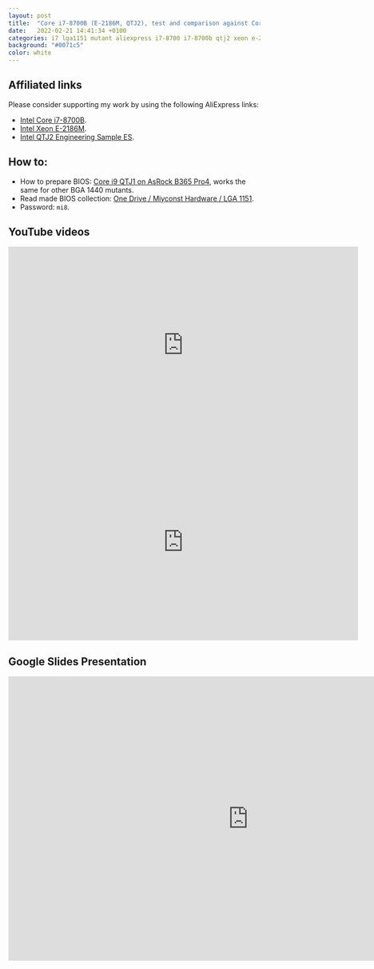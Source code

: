 ```yaml
---
layout: post
title:  "Core i7-8700B (E-2186M, QTJ2), test and comparison against Core i5-10400 & Xeon E5-2690 V3."
date:   2022-02-21 14:41:34 +0100
categories: i7 lga1151 mutant aliexpress i7-8700 i7-8700b qtj2 xeon e-2186M bga1440
background: "#0071c5"
color: white
---
```


## Affiliated links

Please consider supporting my work by using the following AliExpress links:

- [Intel Core i7-8700B](https://s.click.aliexpress.com/e/_ABdPiB).
- [Intel Xeon E-2186M](https://s.click.aliexpress.com/e/_Aa3p0L).
- [Intel QTJ2 Engineering Sample ES](https://s.click.aliexpress.com/e/_9RqOI7).

## How to:

- How to prepare BIOS: [Core i9 QTJ1 on AsRock B365 Pro4](https://www.miyconst.com/Blog/View/2095/core-i9-qtj1-on-asrock-b365-pro4), works the same for other BGA 1440 mutants.
- Read made BIOS collection: [One Drive / Miyconst Hardware / LGA 1151](https://1drv.ms/u/s!AtZZXDjjb94kgaBNzu_leKHHQzHKdQ?e=sVNfe6).
- Password: `mi8`.

## YouTube videos

<iframe width="700" height="394" src="https://www.youtube.com/embed/9lMD0CZ3iFY" title="YouTube video player" frameborder="0" allow="accelerometer; autoplay; clipboard-write; encrypted-media; gyroscope; picture-in-picture" allowfullscreen></iframe>

<iframe width="700" height="394" src="https://www.youtube.com/embed/bzCXr5Gemuo" title="YouTube video player" frameborder="0" allow="accelerometer; autoplay; clipboard-write; encrypted-media; gyroscope; picture-in-picture" allowfullscreen></iframe>

## Google Slides Presentation

<iframe src="https://docs.google.com/presentation/d/e/2PACX-1vRkD8kpBBgC_cF0sE58ij6rvgbYBu2CBEdVRK43I6u6bmwOjpxdFGAYSF2mrk29d02ZU4iGMsyBVYLi/embed?start=false&loop=false&delayms=60000" frameborder="0" width="960" height="569" allowfullscreen="true" mozallowfullscreen="true" webkitallowfullscreen="true"></iframe>